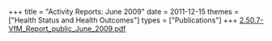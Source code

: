 +++
title = "Activity Reports: June 2009"
date = 2011-12-15
themes = ["Health Status and Health Outcomes"]
types = ["Publications"]
+++
[2.50.7-VfM\_Report\_public\_June\_2009.pdf](/files/2.50.7-VfM_Report_public_June_2009.pdf)
